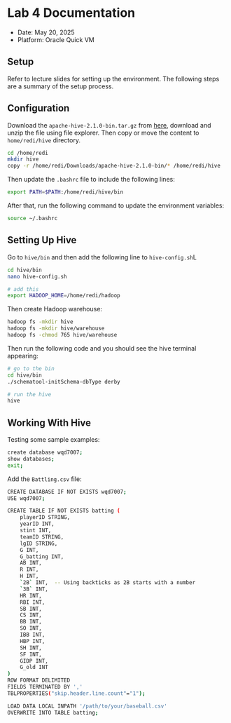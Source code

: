 # Lab 4 Documentation

- Date: May 20, 2025
- Platform: Oracle Quick VM

## Setup
Refer to lecture slides for setting up the environment. The following steps are a summary of the setup process.

## Configuration

Download the `apache-hive-2.1.0-bin.tar.gz` from [here](https://archive.apache.org/dist/hive/hive-2.1.0/), download and unzip the file using file explorer. Then copy or move the content to `home/redi/hive` directory. 

```bash
cd /home/redi
mkdir hive
copy -r /home/redi/Downloads/apache-hive-2.1.0-bin/* /home/redi/hive
```

Then update the `.bashrc` file to include the following lines:

```bash
export PATH=$PATH:/home/redi/hive/bin
```

After that, run the following command to update the environment variables:

```bash
source ~/.bashrc
```

## Setting Up Hive

Go to `hive/bin` and then add the following line to `hive-config.sh`L

```bash
cd hive/bin
nano hive-config.sh

# add this
export HADOOP_HOME=/home/redi/hadoop
```

Then create Hadoop warehouse:

```bash
hadoop fs -mkdir hive
hadoop fs -mkdir hive/warehouse
hadoop fs -chmod 765 hive/warehouse
```

Then run the following code and you should see the hive terminal appearing:

```bash
# go to the bin
cd hive/bin
./schematool-initSchema-dbType derby

# run the hive
hive
```

## Working With Hive

Testing some sample examples:

```bash
create database wqd7007;
show databases;
exit;
```

Add the `Battling.csv` file:

```bash
CREATE DATABASE IF NOT EXISTS wqd7007;
USE wqd7007;

CREATE TABLE IF NOT EXISTS batting (
    playerID STRING,
    yearID INT,
    stint INT,
    teamID STRING,
    lgID STRING,
    G INT,
    G_batting INT,
    AB INT,
    R INT,
    H INT,
    `2B` INT,  -- Using backticks as 2B starts with a number
    `3B` INT,
    HR INT,
    RBI INT,
    SB INT,
    CS INT,
    BB INT,
    SO INT,
    IBB INT,
    HBP INT,
    SH INT,
    SF INT,
    GIDP INT,
    G_old INT
) 
ROW FORMAT DELIMITED 
FIELDS TERMINATED BY ',' 
TBLPROPERTIES("skip.header.line.count"="1");

LOAD DATA LOCAL INPATH '/path/to/your/baseball.csv' 
OVERWRITE INTO TABLE batting;
```